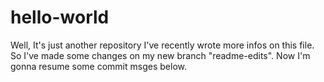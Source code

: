# hello-world
Well, It's just another repository
I've recently wrote more infos on this file. So I've made some changes on my new branch "readme-edits". Now I'm gonna resume some commit msges below.
